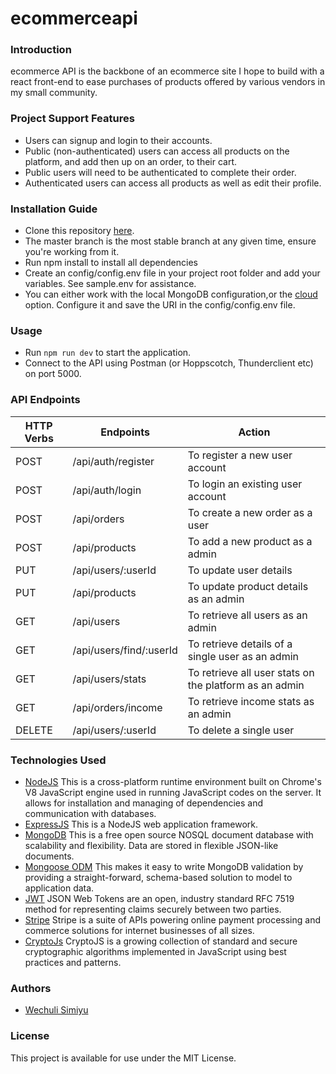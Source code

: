 # ecommerceapi
### Introduction
ecommerce API is the backbone of an ecommerce site I hope to build with a react front-end to ease purchases of products offered by various vendors in my small community.
### Project Support Features
* Users can signup and login to their accounts.
* Public (non-authenticated) users can access all products on the platform, and add then up on an order, to their cart.
* Public users will need to be authenticated to complete their order.
* Authenticated users can access all products as well as edit their profile.
### Installation Guide
* Clone this repository [here](https://github.com/wechu07/ecommerceapi.git).
* The master branch is the most stable branch at any given time, ensure you're working from it.
* Run npm install to install all dependencies
* Create an config/config.env file in your project root folder and add your variables. See sample.env for assistance.
* You can either work with the local MongoDB configuration,or the [cloud](https://cloud.mongodb.com/) option. Configure it and save the URI in the config/config.env file.
### Usage
* Run `npm run dev` to start the application.
* Connect to the API using Postman (or Hoppscotch, Thunderclient etc) on port 5000.
### API Endpoints
| HTTP Verbs | Endpoints | Action |
| --- | --- | --- |
| POST | /api/auth/register | To register a new user account |
| POST | /api/auth/login | To login an existing user account |
| POST | /api/orders | To create a new order as a user |
| POST | /api/products | To add a new product as a admin |
| PUT | /api/users/:userId | To update user details |
| PUT | /api/products | To update product details as an admin |
| GET | /api/users | To retrieve all users as an admin |
| GET | /api/users/find/:userId | To retrieve details of a single user as an admin |
| GET | /api/users/stats| To retrieve all user stats on the platform as an admin |
| GET | /api/orders/income | To retrieve income stats as an admin |
| DELETE | /api/users/:userId  | To delete a single user |
### Technologies Used
* [NodeJS](https://nodejs.org/) This is a cross-platform runtime environment built on Chrome's V8 JavaScript engine used in running JavaScript codes on the server. It allows for installation and managing of dependencies and communication with databases.
* [ExpressJS](https://expressjs.com/) This is a NodeJS web application framework.
* [MongoDB](https://www.mongodb.com/) This is a free open source NOSQL document database with scalability and flexibility. Data are stored in flexible JSON-like documents.
* [Mongoose ODM](https://mongoosejs.com/) This makes it easy to write MongoDB validation by providing a straight-forward, schema-based solution to model to application data.
* [JWT](https://jwt.io/) JSON Web Tokens are an open, industry standard RFC 7519 method for representing claims securely between two parties.
* [Stripe](https://stripe.com/) Stripe is a suite of APIs powering online payment processing and commerce solutions for internet businesses of all sizes.
* [CryptoJs](https://cryptojs.gitbook.io/) CryptoJS is a growing collection of standard and secure cryptographic algorithms implemented in JavaScript  using best practices and patterns. 
### Authors
* [Wechuli Simiyu](https://github.com/wechu07)
### License
This project is available for use under the MIT License.